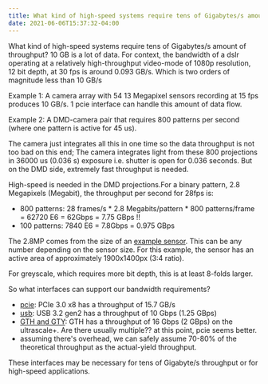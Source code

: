 ```yaml
---
title: What kind of high-speed systems require tens of Gigabytes/s amount of throughput?
date: 2021-06-06T15:37:32-04:00
---
```


What kind of high-speed systems require tens of Gigabytes/s amount of throughput? 10 GB is a lot of data. For context, the bandwidth of a dslr operating at a relatively high-throughput video-mode of 1080p resolution, 12 bit depth, at 30 fps is around 0.093 GB/s. Which is two orders of magnitude less than 10 GB/s

Example 1: A camera array with 54 13 Megapixel sensors recording at 15 fps produces 10 GB/s. 1 pcie interface can handle this amount of data flow.

Example 2: A DMD-camera pair that requires 800 patterns per second (where one pattern is active for 45 us).

The camera just integrates all this in one time so the data throughput is not too bad on this end; The camera integrates light from these 800 projections in 36000 us (0.036 s) exposure i.e. shutter is open for 0.036 seconds. But on the DMD side, extremely fast throughput is needed.

High-speed is needed in the DMD projections.For a binary pattern, 2.8 Megapixels (Megabit), the throughput per second for 28fps is:

- 800 patterns: 28 frames/s * 2.8 Megabits/pattern * 800 patterns/frame = 62720 E6 = 62Gbps = 7.75 GBps !!
- 100 patterns: 7840 E6 = 7.8Gbps = 0.975 GBps

The 2.8MP comes from the size of an [example sensor](https://thinklucid.com/product/atlas-2-8-mp-imx421/). This can be any number depending on the sensor size. For this example, the sensor has an active area of approximately 1900x1400px (3:4 ratio).

For greyscale, which requires more bit depth, this is at least 8-folds larger.

So what interfaces can support our bandwidth requirements?
  - [pcie](https://en.wikipedia.org/wiki/PCI_Express#History_and_revisions): PCIe 3.0 x8 has a throughput of 15.7 GB/s
  - [usb](https://www.tripplite.com/products/usb-connectivity-types-standards): USB 3.2 gen2 has a throughput of 10 Gbps (1.25 GBps)
  - [GTH and GTY](https://www.xilinx.com/products/technology/high-speed-serial.html): GTH has a throughput of 16 Gbps (2 GBps) on the ultrascale+. Are there usually multiple?? at this point, pcie seems better.
  - assuming there's overhead, we can safely assume 70-80% of the theoretical throughput as the actual-yield throughput.

These interfaces may be necessary for tens of Gigabyte/s throughput or for high-speed applications.

